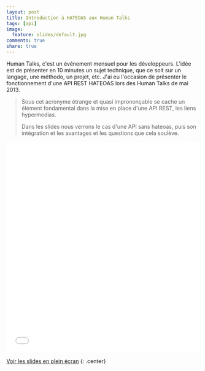 ```yaml
---
layout: post
title: Introduction à HATEOAS aux Human Talks
tags: [api]
image:
  feature: slides/default.jpg
comments: true
share: true
---
```


Human Talks, c'est un événement mensuel pour les développeurs. L'idée est de 
présenter en 10 minutes un sujet technique, que ce soit sur un langage, une 
méthodo, un projet, etc. J'ai eu l'occasion de présenter le fonctionnement d'une 
API REST HATEOAS lors des Human Talks de mai 2013.

> Sous cet acronyme étrange et quasi imprononçable se cache un élément 
> fondamental dans la mise en place d'une API REST, les liens hypermedias.
>
> Dans les slides nous verrons le cas d'une API sans hateoas, puis son 
> intégration et les avantages et les questions que cela soulève.

<iframe width="100%" height="550" src="//jeremybarthe.com/slides/humantalks-hateoas/" frameborder="0"></iframe>

[Voir les slides en plein écran](http://jeremybarthe.com/slides/humantalks-hateoas/)
{: .center}
